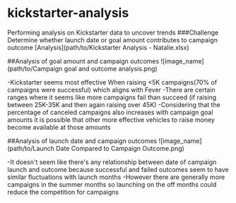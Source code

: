 # kickstarter-analysis
Performing analysis on Kickstarter data to uncover trends
###Challenge
Determine whether launch date or goal amount contributes to campaign outcome
[Analysis](path/to/Kickstarter Analysis - Natalie.xlsx)

##Analysis of goal amount and campaign outcomes
 ![image_name](path/to/Campaign goal and outcome analysis.png)
 
-Kickstarter seems most effective When raising <5K campaigns(70% of campaigns were successful) which aligns with Fever
-There are certain ranges where it seems like more campaigns fail than succeed (if raising between 25K-35K and then again raising over 45K)
-Considering that the percentage of canceled campaigns also increases with campaign goal amounts it is possible that other more effective vehicles to raise money become available at those amounts

##Analysis of launch date and campaign outcomes
![image_name](path/to/Launch Date Compared to Campaign Outcome.png)

-It doesn't seem like there's any relationship between date of campaign launch and outcome because successful and failed outcomes seem to have similar fluctuations with launch months
-However there are generally more campaigns in the summer months so launching on the off months could reduce the competition for campaigns 
